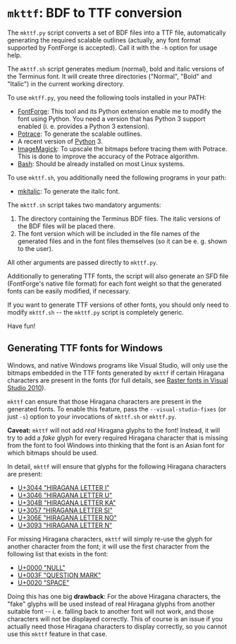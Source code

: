# `mkttf`: BDF to TTF conversion #

The `mkttf.py` script converts a set of BDF files into
a TTF file, automatically generating the required scalable outlines
(actually, any font format supported by FontForge is accepted).
Call it with the `-h` option for usage help.

The `mkttf.sh` script generates medium (normal), bold and italic versions
of the Terminus font. It will create three directories ("Normal", "Bold"
and "Italic") in the current working directory.

To use `mktff.py`, you need the following tools installed in your PATH:
  - [FontForge](http://fontforge.sf.net): This tool and its Python extension
    enable me to modify the font using Python. You need a version that has
    Python 3 support enabled (i. e. provides a Python 3 extension).
  - [Potrace](http://potrace.sf.net): To generate the scalable outlines.
  - A recent version of [Python](http://python.org) 3.
  - [ImageMagick](https://imagemagick.org/): To upscale the bitmaps before tracing
    them with Potrace. This is done to improve the accuracy of the Potrace algorithm.
  - [Bash](https://www.gnu.org/software/bash/): Should be already installed on
    most Linux systems.

To use `mkttf.sh`, you additionally need the following programs in your path:
  - [mkitalic](http://hp.vector.co.jp/authors/VA013651/freeSoftware/mkbold-mkitalic.html):
    To generate the italic font.

The `mkttf.sh` script takes two mandatory arguments:

1. The directory containing the Terminus BDF files. The italic versions of the BDF
   files will be placed there.
2. The font version which will be included in the file names of the generated files
   and in the font files themselves (so it can be e. g. shown to the user).

All other arguments are passed directly to `mkttf.py`.

Additionally to generating TTF fonts, the script will also generate an SFD
file (FontForge's native file format) for each font weight so that the generated
fonts can be easily modified, if necessary.

If you want to generate TTF versions of other fonts, you should only need
to modify `mkttf.sh` -- the `mkttf.py` script is completely generic.

Have fun!

## Generating TTF fonts for Windows ##

Windows, and native Windows programs like Visual Studio, will only use the bitmaps
embedded in the TTF fonts generated by `mkttf` if certain Hiragana characters are
present in the fonts (for full details, see
[Raster fonts in Visual Studio 2010](http://www.electronicdissonance.com/2010/01/raster-fonts-in-visual-studio-2010.html)).

`mkttf` can ensure that those Hiragana characters are present in the generated
fonts. To enable this feature, pass the `--visual-studio-fixes` (or just `-s`)
option to your invocations of `mkttf.sh` or `mkttf.py`.

**Caveat:** `mkttf` will not add _real_ Hiragana glyphs to the font! Instead,
it will try to add a _fake_ glyph for every required Hiragana character that is
missing from the font to fool Windows into thinking that the font is an Asian
font for which bitmaps should be used.

In detail, `mkttf` will ensure that glyphs for the following Hiragana
characters are present:

- [U+3044 "HIRAGANA LETTER I"](https://www.fileformat.info/info/unicode/char/3044/index.htm)
- [U+3046 "HIRAGANA LETTER U"](https://www.fileformat.info/info/unicode/char/3046/index.htm)
- [U+304B "HIRAGANA LETTER KA"](https://www.fileformat.info/info/unicode/char/304B/index.htm)
- [U+3057 "HIRAGANA LETTER SI"](https://www.fileformat.info/info/unicode/char/3057/index.htm)
- [U+306E "HIRAGANA LETTER NO"](https://www.fileformat.info/info/unicode/char/306E/index.htm)
- [U+3093 "HIRAGANA LETTER N"](https://www.fileformat.info/info/unicode/char/3093/index.htm)

For missing Hiragana characters, `mkttf` will simply re-use the glyph for another
character from the font; it will use the first character from the following list that exists
in the font:

- [U+0000 "NULL"](https://www.fileformat.info/info/unicode/char/0000/index.htm)
- [U+003F "QUESTION MARK"](https://www.fileformat.info/info/unicode/char/003F/index.htm)
- [U+0020 "SPACE"](https://www.fileformat.info/info/unicode/char/0020/index.htm)

Doing this has one big **drawback**: For the above Hiragana characters,
the "fake" glyphs will be used instead of real Hiragana glyphs
from another suitable font -- i. e. falling back to another font will not work,
and those characters will not be displayed correctly. This of course is an issue
if you actually need those Hiragana characters to display correctly, so you cannot
use this `mkttf` feature in that case.
